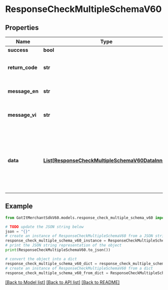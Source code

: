 # ResponseCheckMultipleSchemaV60


## Properties

Name | Type | Description | Notes
------------ | ------------- | ------------- | -------------
**success** | **bool** |  | [optional] 
**return_code** | **str** | Result code if failed. Default is null | [optional] 
**message_en** | **str** | Message notification in English | [optional] 
**message_vi** | **str** | Message notification in Vietnamese | [optional] 
**data** | [**List[ResponseCheckMultipleSchemaV60DataInner]**](ResponseCheckMultipleSchemaV60DataInner.md) | Detail items of voucher, if result is failed, response will return the first voucher code which is invalid | [optional] 

## Example

```python
from GotItMerchantSdkV60.models.response_check_multiple_schema_v60 import ResponseCheckMultipleSchemaV60

# TODO update the JSON string below
json = "{}"
# create an instance of ResponseCheckMultipleSchemaV60 from a JSON string
response_check_multiple_schema_v60_instance = ResponseCheckMultipleSchemaV60.from_json(json)
# print the JSON string representation of the object
print(ResponseCheckMultipleSchemaV60.to_json())

# convert the object into a dict
response_check_multiple_schema_v60_dict = response_check_multiple_schema_v60_instance.to_dict()
# create an instance of ResponseCheckMultipleSchemaV60 from a dict
response_check_multiple_schema_v60_from_dict = ResponseCheckMultipleSchemaV60.from_dict(response_check_multiple_schema_v60_dict)
```
[[Back to Model list]](../README.md#documentation-for-models) [[Back to API list]](../README.md#documentation-for-api-endpoints) [[Back to README]](../README.md)


